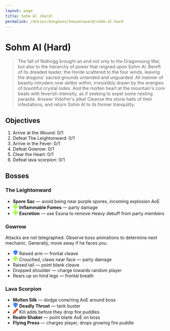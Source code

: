 ```yaml
---
layout: page
title: Sohm Al (Hard)
permalink: /duties/dungeons/heavensward/sohm-al-hard
---
```


# Sohm Al (Hard)

> The fall of Nidhogg brought an end not only to the Dragonsong War, but also to the hierarchy of power that reigned upon Sohm Al. Bereft of its dreaded leader, the Horde scattered to the four winds, leaving the dragons' sacred grounds untended and unguarded. All manner of beastly intruders now skitter within, irresistibly drawn by the energies of bountiful crystal lodes. And the molten heart at the mountain's core beats with feverish intensity, as if seeking to expel some nesting parasite. Answer Vidofnir's plea! Cleanse the stone halls of their infestations, and return Sohm Al to its former tranquility.

## Objectives

1. Arrive at the Wound: 0/1
2. Defeat The Leightonward: 0/1
3. Arrive in the Fever: 0/1
4. Defeat Gowrow: 0/1
5. Clear the Heart: 0/1
6. Defeat lava scorpion: 0/1

## Bosses

### The Leightonward

- **Spore Sac** — avoid being near purple spores, incoming explosion AoE
- ![](/assets/icons/role-healer.png) **Inflammable Fumes** — party damage
- ![](/assets/icons/role-healer.png) **Excretion** — use Esuna to remove Heavy debuff from party members

### Gowrow

Attacks are not telegraphed. Observe boss animations to determine next mechanic. Generally, move away if he faces you.

- ![](/assets/icons/role-tank.png) Raised arm — frontal cleave
- ![](/assets/icons/role-healer.png) Crouched, claws near face — party damage
- Raised tail — point blank cleave
- Dropped shoulder — charge towards random player
- Rears up on hind legs — frontal breath

### Lava Scorpion

- **Molten Silk** — dodge cone/ring AoE around boss
- ![](/assets/icons/role-tank.png) **Deadly Thrust** — tank buster
- ![](/assets/icons/role-dps.png) Kill adds before they drop fire puddles
- **Realm Shaker** — point blank AoE on boss
- **Flying Press** — charges player, drops growing fire puddle



